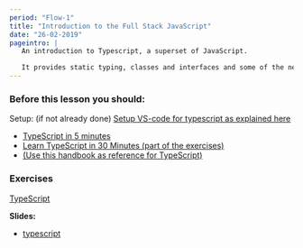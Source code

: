```yaml
---
period: "Flow-1"
title: "Introduction to the Full Stack JavaScript"
date: "26-02-2019"
pageintro: | 
   An introduction to Typescript, a superset of JavaScript.

   It provides static typing, classes and interfaces and some of the newest ES-next features.
---
```


### Before this lesson you should:
Setup: (if not already done) [Setup VS-code for typescript as explained here](https://code.visualstudio.com/docs/languages/typescript)
<!--readings_begin-->
- [TypeScript in 5 minutes](https://www.typescriptlang.org/docs/home.html)
- [Learn TypeScript in 30 Minutes (part of the exercises)](https://tutorialzine.com/2016/07/learn-typescript-in-30-minutes)
- [(Use this handbook as reference for TypeScript)](https://www.typescriptlang.org/docs/home.html)
<!--readings_end-->


### Exercises
<!--exercises_begin-->
[TypeScript](https://docs.google.com/document/d/1Lxg0SkcKzBkARM3nzS-82xHZfqgDECJA9blTbIjaJTQ/edit?usp=sharing)
<!--exercises_end-->

**Slides:** 

- [typescript](https://github.com/Lars-m/gatsby-fullstackjs-spring2019)
